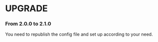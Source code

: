 # UPGRADE

### From 2.0.0 to 2.1.0

You need to republish the config file and set up according to your need.
